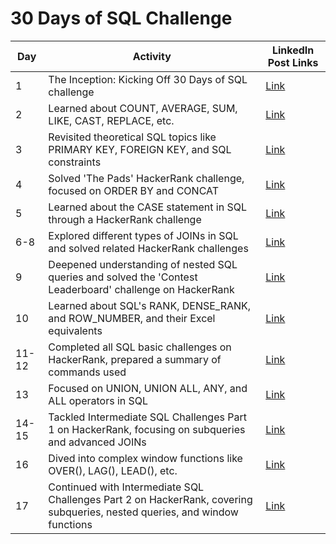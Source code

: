 # 30 Days of SQL Challenge


| Day | Activity | LinkedIn Post Links |
|-----|----------|---------------|
| 1   | The Inception: Kicking Off 30 Days of SQL challenge | [Link](https://www.linkedin.com/posts/ayushlodha7_revising-the-select-query-ii-hackerrank-activity-7146882671028150272-SHEz?utm_source=share&utm_medium=member_desktop) |
| 2   | Learned about COUNT, AVERAGE, SUM, LIKE, CAST, REPLACE, etc. | [Link](https://www.linkedin.com/posts/ayushlodha7_30daysofsql-day2-30daysofsql-activity-7147242247686610944-jk7-?utm_source=share&utm_medium=member_desktop) |
| 3   | Revisited theoretical SQL topics like PRIMARY KEY, FOREIGN KEY, and SQL constraints | [Link](https://www.linkedin.com/posts/ayushlodha7_30daysofsql-day3-30daysofsql-activity-7147626838234660865-UZaJ?utm_source=share&utm_medium=member_desktop) |
| 4   | Solved 'The Pads' HackerRank challenge, focused on ORDER BY and CONCAT | [Link](https://www.linkedin.com/posts/ayushlodha7_the-pads-hackerrank-activity-7147995780501389312-3A0e?utm_source=share&utm_medium=member_desktop) |
| 5   | Learned about the CASE statement in SQL through a HackerRank challenge | [Link](https://www.linkedin.com/posts/ayushlodha7_type-of-triangle-hackerrank-activity-7148581722526265344-cd9h?utm_source=share&utm_medium=member_desktop) |
| 6-8 | Explored different types of JOINs in SQL and solved related HackerRank challenges | [Link](https://www.linkedin.com/posts/ayushlodha7_population-census-hackerrank-activity-7150530519842086915-G82P?utm_source=share&utm_medium=member_desktop) |
| 9   | Deepened understanding of nested SQL queries and solved the 'Contest Leaderboard' challenge on HackerRank | [Link](https://www.linkedin.com/posts/ayushlodha7_contest-leaderboard-hackerrank-activity-7150892232504516609-VUnu?utm_source=share&utm_medium=member_desktop) |
| 10  | Learned about SQL's RANK, DENSE_RANK, and ROW_NUMBER, and their Excel equivalents | [Link](https://www.linkedin.com/posts/ayushlodha7_30daysofsql-30daysofsql-day10-activity-7151149223860678657-lUt2?utm_source=share&utm_medium=member_desktop) |
| 11-12 | Completed all SQL basic challenges on HackerRank, prepared a summary of commands used | [Link](https://www.linkedin.com/posts/ayushlodha7_sql-basic-solutions-activity-7152002921377771520-E_L3?utm_source=share&utm_medium=member_desktop) |
| 13  | Focused on UNION, UNION ALL, ANY, and ALL operators in SQL | [Link](https://www.linkedin.com/posts/ayushlodha7_30daysofsql-day13-30daysofsql-activity-7153565055689601026-qt65?utm_source=share&utm_medium=member_desktop) |
| 14-15 | Tackled Intermediate SQL Challenges Part 1 on HackerRank, focusing on subqueries and advanced JOINs | [Link](https://www.linkedin.com/posts/ayushlodha7_sql-intermediate-part-1-activity-7154633084145938432-gx85?utm_source=share&utm_medium=member_desktop) |
| 16  | Dived into complex window functions like OVER(), LAG(), LEAD(), etc. | [Link](https://www.linkedin.com/posts/ayushlodha7_30daysofsql-30daysofcode-30daysofsql-activity-7155013348911132673-bvWP?utm_source=share&utm_medium=member_desktop) |
| 17  | Continued with Intermediate SQL Challenges Part 2 on HackerRank, covering subqueries, nested queries, and window functions | [Link](https://www.linkedin.com/posts/ayushlodha7_sql-intermediate-solutions-part-ii-activity-7155361374083137537-utSC?utm_source=share&utm_medium=member_desktop) |
